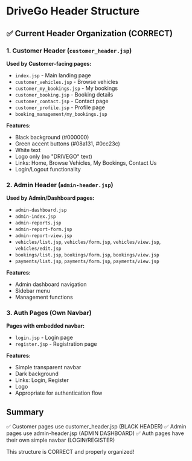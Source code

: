 # DriveGo Header Structure

## ✅ Current Header Organization (CORRECT)

### 1. Customer Header (`customer_header.jsp`)
**Used by Customer-facing pages:**
- `index.jsp` - Main landing page
- `customer_vehicles.jsp` - Browse vehicles
- `customer_my_bookings.jsp` - My bookings
- `customer_booking.jsp` - Booking details
- `customer_contact.jsp` - Contact page
- `customer_profile.jsp` - Profile page
- `booking_management/my_bookings.jsp`

**Features:**
- Black background (#000000)
- Green accent buttons (#08a131, #0cc23c)
- White text
- Logo only (no "DRIVEGO" text)
- Links: Home, Browse Vehicles, My Bookings, Contact Us
- Login/Logout functionality

### 2. Admin Header (`admin-header.jsp`)
**Used by Admin/Dashboard pages:**
- `admin-dashboard.jsp`
- `admin-index.jsp`
- `admin-reports.jsp`
- `admin-report-form.jsp`
- `admin-report-view.jsp`
- `vehicles/list.jsp`, `vehicles/form.jsp`, `vehicles/view.jsp`, `vehicles/edit.jsp`
- `bookings/list.jsp`, `bookings/form.jsp`, `bookings/view.jsp`
- `payments/list.jsp`, `payments/form.jsp`, `payments/view.jsp`

**Features:**
- Admin dashboard navigation
- Sidebar menu
- Management functions

### 3. Auth Pages (Own Navbar)
**Pages with embedded navbar:**
- `login.jsp` - Login page
- `register.jsp` - Registration page

**Features:**
- Simple transparent navbar
- Dark background
- Links: Login, Register
- Logo
- Appropriate for authentication flow

## Summary
✅ Customer pages use customer_header.jsp (BLACK HEADER)
✅ Admin pages use admin-header.jsp (ADMIN DASHBOARD)
✅ Auth pages have their own simple navbar (LOGIN/REGISTER)

This structure is CORRECT and properly organized!
